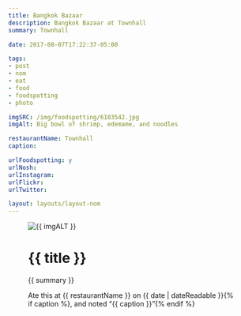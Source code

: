 ```yaml
---
title: Bangkok Bazaar
description: Bangkok Bazaar at Townhall
summary: Townhall

date: 2017-08-07T17:22:37-05:00

tags:
- post
- nom
- eat
- food
- foodspotting
- photo

imgSRC: /img/foodspotting/6103542.jpg
imgAlt: Big bowl of shrimp, edemame, and noodles

restaurantName: Townhall
caption:

urlFoodspotting: y
urlNosh:
urlInstagram:
urlFlickr:
urlTwitter:

layout: layouts/layout-nom
---
```

<figure class="nom">
	<img class="u-photo img-border" src="{{ imgSRC }}" alt="{{ imgALT }}">
	<figcaption>
		<h1 class="title p-name">{{ title }}</h1>
		<p class="summary">{{ summary }}</p>
		<p>Ate this at {{ restaurantName }} on <time class="dt-published" datetime="{{ date | dateIso }}">{{ date | dateReadable }}</time>{% if caption %}, and noted <q class="caption">{{ caption }}</q>{% endif %}
	</figcaption>
</figure>